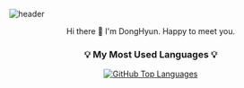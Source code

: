 ![header](https://capsule-render.vercel.app/api?type=waving&color=auto&height=200&section=header&text=Welcome%20&nbsp;to&nbsp;my&nbsp;git!&nbsp;🙌🏻&fontSize=50&animation=twinkling)

<p align="center">Hi there 👋 I'm DongHyun. Happy to meet you.</p>


<h3 align="center">💡 My Most Used Languages 💡</h3>
<p align="center">
  <a href="https://github.com/${donghyun-98}">
    <img src="https://github-readme-stats.vercel.app/api/top-langs/?username=donghyun-98&layout=compact&show_icons=true&show_owner=true&hide_title=true&theme=default&hide=language" alt="GitHub Top Languages" />
  </a>
</p>
